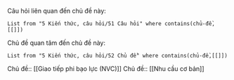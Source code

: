 Câu hỏi liên quan đến chủ đề này:
```dataview
List from "5 Kiến thức, câu hỏi/51 Câu hỏi" where contains(chủ-đề,[[]]) 
```

Chủ đề quan tâm đến chủ đề này:
```dataview
List from "5 Kiến thức, câu hỏi/52 Chủ đề" where contains(chủ-đề,[[]]) 
```
Chủ đề:: [[Giao tiếp phi bạo lực (NVC)]]
Chủ đề:: [[Nhu cầu cơ bản]]